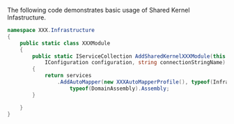 ﻿The following code demonstrates basic usage of Shared Kernel Infastructure.

```cs
namespace XXX.Infrastructure
{
    public static class XXXModule
    {
        public static IServiceCollection AddSharedKernelXXXModule(this IServiceCollection services,
            IConfiguration configuration, string connectionStringName)
        {
            return services
                .AddAutoMapper(new XXXAutoMapperProfile(), typeof(InfrastructureAssembly).Assembly,
                    typeof(DomainAssembly).Assembly;
        }

    }
}
```